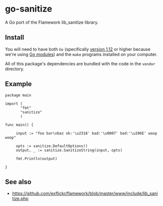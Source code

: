 # go-sanitize

A Go port of the Flamework lib_sanitize library.

## Install

You will need to have both `Go` (specifically [version 1.12](https://golang.org/dl/) or higher because we're using [Go modules](https://github.com/golang/go/wiki/Modules)) and the `make` programs installed on your computer. 

All of this package's dependencies are bundled with the code in the `vendor` directory.

## Example

```
package main

import (
       "fmt"
       "sanitize"
       )

func main() {

     input := "foo bar\nbaz ok:'\u2318' bad:'\u0007' bad:'\u206E' woop woop"
     
     opts := sanitize.DefaultOptions()
     output, _ := sanitize.SanitizeString(input, opts)

     fmt.Println(output)

}

```     

## See also

* https://github.com/exflickr/flamework/blob/master/www/include/lib_sanitize.php
